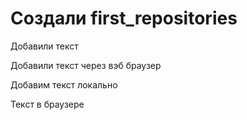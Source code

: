 ﻿# Создали first_repositories

Добавили текст

Добавили текст через вэб браузер

Добавим текст локально

Текст в браузере
